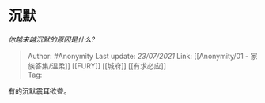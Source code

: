 # 沉默
*你越来越沉默的原因是什么?*

> Author: #Anonymity
> Last update: *23/07/2021* 
> Link: [[Anonymity/01 - 家族答集/温柔]] [[FURY]] [[城府]] [[有求必应]]  
> Tag:   

 
有的沉默震耳欲聋。



